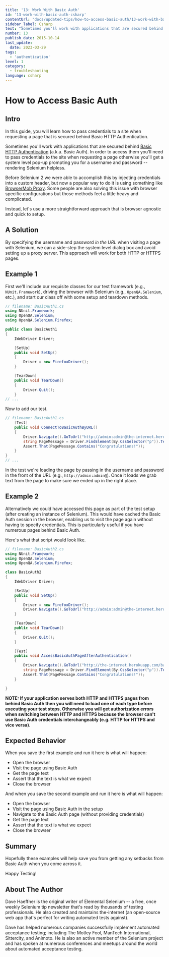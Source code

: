 ```yaml
---
title: '13: Work With Basic Auth'
id: '13-work-with-basic-auth-csharp'
contentUrl: "docs/updated-tips/how-to-access-basic-auth/13-work-with-basic-auth-csharp"
sidebar_label: Csharp 
text: "Sometimes you'll work with applications that are secured behind Basic HTTP Authentication. In order to access them you'll need to pass credentials to the site when requesting a page otherwise you'll get a system level pop-up prompting you for a username and password rendering Selenium helpless."
number: 13
publish_date: 2015-10-14
last_update:
  date: 2023-03-29
tags:
  - 'authentication'
level: 1
category:
  - troubleshooting
language: csharp
---
```


# How to Access Basic Auth

## Intro

In this guide, you will learn how to pass credentials to a site when requesting a page that is secured behind Basic HTTP Authentication.

Sometimes you'll work with applications that are secured behind [Basic HTTP Authentication](http://en.wikipedia.org/wiki/Basic_access_authentication) (a.k.a. Basic Auth). In order to access them you'll need to pass credentials to the site when requesting a page otherwise you'll get a system level pop-up prompting you for a username and password -- rendering Selenium helpless.

Before Selenium 2 we were able to accomplish this by injecting credentials into a custom header, but now a popular way to do it is using something like [BrowserMob Proxy](http://bmp.lightbody.net/). Some people are also solving this issue with browser specific configurations but those methods feel a little heavy and complicated.

Instead, let's use a more straightforward approach that is browser agnostic and quick to setup.

## A Solution

By specifying the username and password _in the URL_ when visiting a page with Selenium, we can a side-step the system level dialog box and avoid setting up a proxy server. This approach will work for both HTTP or HTTPS pages.

## Example 1

First we'll include our requisite classes for our test framework (e.g., `NUnit.Framework`), driving the browser with Selenium (e.g., `OpenQA.Selenium`, etc.), and start our class off with some setup and teardown methods.

```csharp
// filename: BasicAuth1.cs 
using NUnit.Framework;
using OpenQA.Selenium;
using OpenQA.Selenium.Firefox;

public class BasicAuth1
{
    IWebDriver Driver;

    [SetUp]
    public void SetUp()
    {
        Driver = new FirefoxDriver();
    }

    [TearDown]
    public void TearDown()
    {
        Driver.Quit();
    }
// ...
```

Now to add our test.

```csharp
// filename: BasicAuth1.cs
    [Test]
    public void ConnectToBasicAuthByURL()
    {
        Driver.Navigate().GoToUrl("http://admin:admin@the-internet.herokuapp.com/basic_auth");
        string PageMessage = Driver.FindElement(By.CssSelector("p")).Text;
        Assert.That(PageMessage.Contains("Congratulations!"));
    }
}
// ...
```

In the test we're loading the page by passing in the username and password in the front of the URL (e.g., `http://admin:admin@`). Once it loads we grab text from the page to make sure we ended up in the right place.

## Example 2

Alternatively we could have accessed this page as part of the test setup (after creating an instance of Selenium). This would have cached the Basic Auth session in the browser, enabling us to visit the page again without having to specify credentials. This is particularly useful if you have numerous pages behind Basic Auth.

Here's what that script would look like.

```csharp
// filename: BasicAuth2.cs 
using NUnit.Framework;
using OpenQA.Selenium;
using OpenQA.Selenium.Firefox;

class BasicAuth2
{
    IWebDriver Driver;

    [SetUp]
    public void SetUp()
    {
        Driver = new FirefoxDriver();
        Driver.Navigate().GoToUrl("http://admin:admin@the-internet.herokuapp.com/basic_auth");
    }

    [TearDown]
    public void TearDown()
    {
        Driver.Quit();
    }

    [Test]
    public void AccessBasicAuthPageAfterAuthentication()
    {
        Driver.Navigate().GoToUrl("http://the-internet.herokuapp.com/basic_auth");
        string PageMessage = Driver.FindElement(By.CssSelector("p")).Text;
        Assert.That(PageMessage.Contains("Congratulations!"));
    }

}
```

__NOTE: If your application serves both HTTP and HTTPS pages from behind Basic Auth then you will need to load one of each type before executing your test steps. Otherwise you will get authorization errors when switching between HTTP and HTTPS because the browser can't use Basic Auth credentials interchangeably (e.g. HTTP for HTTPS and vice versa).__

## Expected Behavior

When you save the first example and run it here is what will happen:

+ Open the browser
+ Visit the page using Basic Auth
+ Get the page text
+ Assert that the text is what we expect
+ Close the browser

And when you save the second example and run it here is what will happen:

+ Open the browser
+ Visit the page using Basic Auth in the setup
+ Navigate to the Basic Auth page (without providing credentials)
+ Get the page text
+ Assert that the text is what we expect
+ Close the browser

## Summary

Hopefully these examples will help save you from getting any setbacks from Basic Auth when you come across it.

Happy Testing!

## About The Author

Dave Haeffner is the original writer of Elemental Selenium -- a free, once weekly Selenium tip newsletter that's read by thousands of testing professionals. He also created and maintains the-internet (an open-source web app that's perfect for writing automated tests against).

Dave has helped numerous companies successfully implement automated acceptance testing; including The Motley Fool, ManTech International, Sittercity, and Animoto. He is also an active member of the Selenium project and has spoken at numerous conferences and meetups around the world about automated acceptance testing.